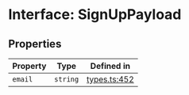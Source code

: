 # Interface: SignUpPayload

## Properties

| Property | Type | Defined in |
| ------ | ------ | ------ |
| `email` | `string` | [types.ts:452](https://github.com/monerium/js-monorepo/blob/main/packages/sdk/src/types.ts#L452) |
